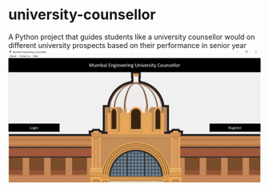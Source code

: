 # university-counsellor
A Python project that guides students like a university counsellor would on different university prospects based on their performance in senior year
![Homepage Screenshot](https://github.com/rajshree-v/university-counsellor/blob/main/photos/Homepage%20ss.png)
